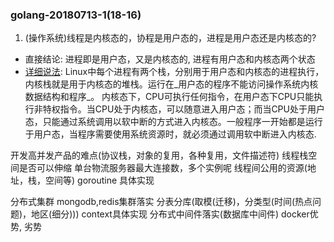 ### golang-20180713-1(18-16)
1. (操作系统)线程是内核态的，协程是用户态的，进程是用户态还是内核态的?
  - 直接结论: 进程即是用户态，又是内核态的, 进程有用户态和内核态两个状态
  - [详细说法](https://segmentfault.com/q/1010000002688489): Linux中每个进程有两个栈，分别用于用户态和内核态的进程执行，内核栈就是用于内核态的堆栈。运行在_用户态的程序不能访问操作系统内核数据结构和程序_。 内核态下，CPU可执行任何指令，在用户态下CPU只能执行非特权指令。当CPU处于内核态，可以随意进入用户态；而当CPU处于用户态，只能通过系统调用以软中断的方式进入内核态。一般程序一开始都是运行于用户态，当程序需要使用系统资源时，就必须通过调用软中断进入内核态.
  
开发高并发产品的难点(协议栈，对象的复用，各种复用，文件描述符)
线程栈空间是否可以伸缩
单台物流服务器最大连接数，多个实例呢
线程间公用的资源(地址，栈，空间等)
goroutine 具体实现

分布式集群
mongodb,redis集群落实
分表分库(取模(迁移)，分类型(时间(热点问题)，地区(细分)))
context具体实现
分布式中间件落实(数据库中间件)
docker优势, 劣势

